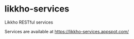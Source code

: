 # likkho-services
Likkho RESTful services

Services are available at https://likkho-services.appspot.com/
